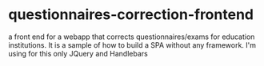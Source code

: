 # questionnaires-correction-frontend
a front end for a webapp that corrects questionnaires/exams for education institutions. It is a sample of how to build a SPA without any framework. I'm using for this only JQuery and Handlebars
